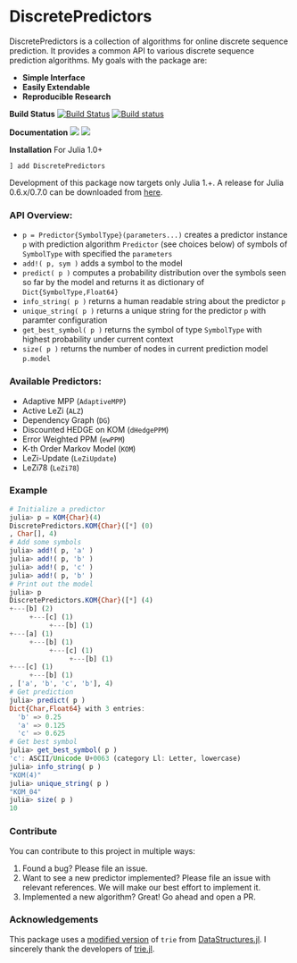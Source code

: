 # DiscretePredictors

DiscretePredictors is a collection of algorithms for online discrete sequence prediction. 
It provides a common API to various discrete sequence prediction algorithms. My goals with 
the package are:
- **Simple Interface**
- **Easily Extendable**
- **Reproducible Research**

**Build Status** 
[![Build Status](https://travis-ci.org/v-i-s-h/DiscretePredictors.jl.svg?branch=master)](https://travis-ci.org/v-i-s-h/DiscretePredictors.jl)
[![Build status](https://ci.appveyor.com/api/projects/status/github/v-i-s-h/discretepredictors-jl?branch=master&svg=true)](https://ci.appveyor.com/project/v-i-s-h/discretepredictors-jl)

**Documentation**
[![](https://img.shields.io/badge/docs-stable-blue.svg)](https://v-i-s-h.github.io/DiscretePredictors.jl/stable)
[![](https://img.shields.io/badge/docs-latest-blue.svg)](https://v-i-s-h.github.io/DiscretePredictors.jl/latest)

**Installation**
For Julia 1.0+
```
] add DiscretePredictors
```
Development of this package now targets only Julia 1.+. A release for Julia 0.6.x/0.7.0 can be downloaded from [here](https://github.com/v-i-s-h/DiscretePredictors.jl/releases/tag/v0.1.0).

### API Overview:
- `p = Predictor{SymbolType}(parameters...)` creates a predictor instance `p` with 
    prediction algorithm `Predictor` (see choices below) of symbols of `SymbolType` with 
    specified the `parameters`
- `add!( p, sym )` adds a symbol to the model
- `predict( p )` computes a probability distribution over the symbols seen so far by the 
    model and returns it as dictionary of `Dict{SymbolType,Float64}`
- `info_string( p )` returns a human readable string about the predictor `p`
- `unique_string( p )` returns a unique string for the predictor `p` with paramter configuration
- `get_best_symbol( p )`  returns the symbol of type `SymbolType` with highest probability 
    under current context
- `size( p )` returns the number of nodes in current prediction model `p.model`

### Available Predictors:
- Adaptive MPP (`AdaptiveMPP`)
- Active LeZi (`ALZ`)
- Dependency Graph (`DG`)
- Discounted HEDGE on KOM (`dHedgePPM`)
- Error Weighted PPM (`ewPPM`)
- K-th Order Markov Model (`KOM`)
- LeZi-Update (`LeZiUpdate`)
- LeZi78 (`LeZi78`)

### Example
```julia
# Initialize a predictor
julia> p = KOM{Char}(4)
DiscretePredictors.KOM{Char}([*] (0)
, Char[], 4)
# Add some symbols
julia> add!( p, 'a' )
julia> add!( p, 'b' )
julia> add!( p, 'c' )
julia> add!( p, 'b' )
# Print out the model
julia> p
DiscretePredictors.KOM{Char}([*] (4)
+---[b] (2)
     +---[c] (1)
          +---[b] (1)
+---[a] (1)
     +---[b] (1)
          +---[c] (1)
               +---[b] (1)
+---[c] (1)
     +---[b] (1)
, ['a', 'b', 'c', 'b'], 4)
# Get prediction
julia> predict( p )
Dict{Char,Float64} with 3 entries:
  'b' => 0.25
  'a' => 0.125
  'c' => 0.625
# Get best symbol
julia> get_best_symbol( p )
'c': ASCII/Unicode U+0063 (category Ll: Letter, lowercase)
julia> info_string( p )
"KOM(4)"
julia> unique_string( p )
"KOM_04"
julia> size( p )
10
```

### Contribute
You can contribute to this project in multiple ways:

1. Found a bug? Please file an issue.
2. Want to see a new predictor implemented? Please file an issue with relevant references. We will make our best effort to implement it.
3. Implemented a new algorithm? Great! Go ahead and open a PR.

### Acknowledgements
This package uses a [modified version](./src/Trie.jl) of ```trie``` from 
[DataStructures.jl](https://github.com/JuliaCollections/DataStructures.jl/).
I sincerely thank the developers of [trie.jl](https://github.com/JuliaCollections/DataStructures.jl/blob/master/src/trie.jl).